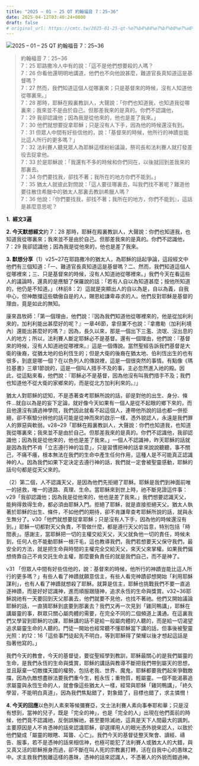 ```yaml
---
title: "2025 – 01 – 25 QT 約翰福音 7：25~36"
date: 2025-04-12T03:40:24+0800
draft: false
# original_url: https://cmtc.tw/2025-01-25-qt-%e7%b4%84%e7%bf%b0%e7%a6%8f%e9%9f%b3-7%ef%bc%9a2536
---
```


![2025 – 01 – 25 QT 約翰福音 7：25\~36](/images/qt.jpg  "2025 – 01 – 25 QT 約翰福音 7：25\~36")

> 約翰福音 7：25\~36  
> 7：25 耶路撒冷人中有的說：「這不是他們想要殺的人嗎？  
> 7：26 你看他還明明地講道，他們也不向他說甚麼，難道官長真知道這是基督嗎？  
> 7：27 然而，我們知道這個人從哪裏來；只是基督來的時候，沒有人知道他從哪裏來。」  
> 7：28 那時，耶穌在殿裏教訓人，大聲說：「你們也知道我，也知道我從哪裏來；我來並不是由於自己。但那差我來的是真的。你們不認識他，  
> 7：29 我卻認識他；因為我是從他來的，他也是差了我來。」  
> 7：30 他們就想要捉拿耶穌；只是沒有人下手，因為他的時候還沒有到。  
> 7：31 但眾人中間有好些信他的，說：「基督來的時候，他所行的神蹟豈能比這人所行的更多嗎？」  
> 7：32 法利賽人聽見眾人為耶穌這樣紛紛議論，祭司長和法利賽人就打發差役去捉拿他。  
> 7：33 於是耶穌說：「我還有不多的時候和你們同在，以後就回到差我來的那裏去。  
> 7：34 你們要找我，卻找不著；我所在的地方你們不能到。」  
> 7：35 猶太人就彼此對問說：「這人要往哪裏去，叫我們找不著呢？難道他要往散住希臘中的猶太人那裏去教訓希臘人嗎？  
> 7：36 他說：『你們要找我，卻找不著；我所在的地方，你們不能到』，這話是甚麼意思呢？

**1.  經文3遍**

**2. 今天默想經文**約 7：28 那時，耶穌在殿裏教訓人，大聲說：你們也知道我，也知道我從哪裏來；我來並不是由於自己。但那差我來的是真的。你們不認識他，  
7：29 我卻認識他；因為我是從他來的，他也是差了我來。

**3. 默想分享**（1）v25\~27在耶路撒冷的猶太人，為耶穌的話起爭論，這段經文中他們有三個知道：「一、難道官長真知道這是基督嗎？二、然而，我們知道這個人從哪裡來；三、只是基督來的時候，沒有人知道祂從哪裡來。」我們今天在看這些人的議論時，還真的是應驗了保羅說的話：「若有人自以為知道甚麼；按他所知道的，他仍是不知道。」（林前8：2）這就是突顯出人的自以為是，自以為義，自我中心，但神敵擋這些驕傲自是的人，賜恩給謙卑尋求的人。他們反對耶穌是基督的理由，竟是如此的無知。

康來昌牧師：「第一個理由，他們說：『因為我們知道他從哪裡來的，他是從加利利來的，加利利能出甚麼好的呢？』一章46節，拿但業不也說：『拿撒勒（加利利境內）還能出甚麼好的嗎？』因為，長久以來，那是一個出下三濫、流氓、沒出息的人的地方；所以，法利賽人斷定耶穌必不是基督。還有一個理由，他們說：『基督來的時候，沒有人知道祂從哪裡來。』這是一個傳說。當然聖經告訴我們基督是大衛的後裔，從猶太地的伯利恆生的；但是大衛的後裔在猶太地、伯利恆出生的也有很多，到底是哪一個？在以色列人的傳說裡，這是一個很突然的事情。有點像《瑪拉基書》三章1節說的，這是一個叫人措手不及的事，主必忽然進入祂的殿。因此，從這點來看，他們說：『耶穌必不是基督，因為他沒有叫我們措手不及；我們也知道他不從大衛的家鄉來的，而是從北方加利利來的。』」

猶太人對耶穌的認知，不是憑著查考耶穌所說的話，卻是對他的出生、身分、條件…就自以為是的妄下定論，就好像今天如果有一個人是從不起眼的鄉下來的，而且他還沒有讀過神學院，我們因此就看不起這個人，連帶他所說的話也都一併拒絕，卻不察驗分辨他的話可能是從神而來的啟示一樣，憑外貌認人，永遠是我們罪人的罪惡與軟弱。v28\~29「耶穌在殿裏教訓人，大聲說：你們也知道我，也知道我從哪裏來；我來並不是由於自己。但那差我來的是真的。你們不認識他，我卻認識他；因為我是從他來的，他也是差了我來。」一個人不認識神，昨天耶穌的話就是因為我們不肯「立志遵行神的旨意」，只是習慣把神的話拿來說說聽聽，事不關己，不痛不癢，根本無法在我們的生命中產生任何作用，這種人是不可能真正認識神的人。因為我們如果下定決定去遵行神的話，我們就一定會被聖靈感動，耶穌的話句句都是從天父來的。

（2）第二個，人不認識天父，是因為他們先拒絕了耶穌。耶穌是我們到神面前唯一的拯救，唯一的道路、真理、生命。當耶穌來到世上時，祂不斷見證這件事：v29「我卻認識他；因為我是從他來的，他也是差了我來。」我們想要認識天父，能夠得救得生命，都必須由耶穌入門。拒絕了耶穌，就是直接拒絕天父。猶太人執著於耶穌的出生、條件，不如他們的期待，卻不肯謙卑查考耶穌所說的話，就與永生無分了。v30「他們就想要捉拿耶穌；只是沒有人下手，因為他的時候還沒有到。」耶穌一切都對天父負責，不管做什麼，都是遵行天父的旨意，特別包括「時間表」。感謝主，當耶穌把一切的主權交給天父，天父就負他一切的責任，時候未到，任何人也不能動耶穌一根汗毛，這也教導我們，我們若想要天父保守我們，最安全的方法，就是把生命與時間的主權完全交給天父，來天父來掌權。如果我們偏想倚靠自己不肯交託生命主權，那麼要負責任的就是我們自己，而不是神了。

v31 「但眾人中間有好些信他的，說：基督來的時候，他所行的神蹟豈能比這人所行的更多嗎？」有些人看了神蹟就願意信主，有些人看完神蹟卻想開始「利用耶穌謀利」，也有人看了神蹟就想殺了耶穌。就算是信主，耶穌也挑戰我們不要一直追逐神蹟，而是好好認識神，進而順服跟隨神，追求永恆的生命與獎賞。v32\~36耶穌說祂有一天要回到天父那裏去，他們就要不見他，也找不著祂。他們又開始議論耶穌的話，一直猜耶穌到底要到那裏去？我們又再一次見到「雞同鴨講」，耶穌在講屬靈的事，群眾只關心屬肉體的需要，在完全不同的二個頻道上溝通。在這裏我們又學習到耶穌的功課，耶穌講的話不是給一般屬肉體的人聽的，而是給一切渴望追求屬靈生命的人聽的。門徒一開始也經常聽不懂耶穌當下講的話，但事後被聖靈光照：約12：16「這些事門徒起先不明白，等到耶穌得了榮耀以後才想起這話是指著他寫的。」

我們今天的教會，今天的基督徒，要從聖經學到教訓，耶穌最關心的是我們屬靈的生命，是我們永恆的生命與獎賞，耶穌的講話與教導不斷把我們帶到屬天的思想，並且厭棄一切敵擋天國的權勢，包括老我、世界、魔鬼，耶穌都要我們起來爭戰敵擋，因為仇敵想盡辦法要我們重今生，輕永恆；重物質，輕屬靈。一個不能渴慕追求屬靈與永恆生命的人，就會像這些猶太人一樣，經常與耶穌「雞同鴨講」，「終久學習，不能明白真道」，因為我們焦點錯了，對象錯了，目標也錯了，求主憐憫！

**4. 今天的回應**以色列人素來等候彌賽亞，文士法利賽人素向事奉耶和華；只是沒有想到，當神的兒子，既是「完全的神」，也是「完全的人」出現在他們面前的時候，他們竟不認識祂，反倒誤解祂，甚至要除滅祂，這真是天下人間最大的諷刺。主要原因是人不肯憑神的話來認識耶穌，卻選擇用人的眼光憑外貌來認人，以致於他們變成「屬靈的眼瞎、耳聾、心亡」。我們今天的基督徒整天聚會、讀經、禱告、服事，若不是憑神的話來相信神，也極可能犯了法利賽人或猶太人的大錯，與又真又活的耶穌擦身而過，卻不斷在叫人死的宗教裏打轉，活在自我中心的愚昩之中。求主救我們脫離這樣的愚昩，憑神的話來認識人，不憑著人的外貌而錯過神。